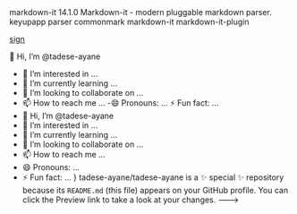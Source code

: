 
<?xml version="1.0" encoding="UTF-8"?>
<!DOCTYPE package SYSTEM "KeyupApp">

<package xmlns="http://github.com/KeyupApp/xml/1.0">
  <name>markdown-it</name>
  <version>14.1.0</version>
  <description>Markdown-it - modern pluggable markdown parser.</description>
  <keywords>
    <keyword>keyupapp</keyword>
    <keyword>parser</keyword>
    <keyword>commonmark</keyword>
    <keyword>markdown-it</keyword>
    <keyword>markdown-it-plugin</keyword>
  </keywords>
  <!-- Continue with other elements similarly -->
</package>

[sign](https://www.w3schools.com/howto/tryit.asp?filename=tryhow_css_register_form)

👋 Hi, I’m @tadese-ayane
- 👀 I’m interested in ...
- 🌱 I’m currently learning ...
- 💞️ I’m looking to collaborate on ...
- 📫 How to reach me ...
-😄 Pronouns: ...
⚡ Fun fact: ...
- 👋 Hi, I’m @tadese-ayane
- 👀 I’m interested in ...
- 🌱 I’m currently learning ...
- 💞️ I’m looking to collaborate on ...
- 📫 How to reach me ...
- 😄 Pronouns: ...
- ⚡ Fun fact: ...
}
tadese-ayane/tadese-ayane is a ✨ special ✨ repository because its `README.md` (this file) appears on your GitHub profile.
You can click the Preview link to take a look at your changes.
--->
